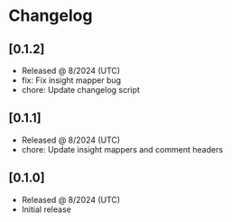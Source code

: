 # Changelog

## [0.1.2]

- Released @ 8/2024 (UTC)
- fix: Fix insight mapper bug
- chore: Update changelog script

## [0.1.1]

- Released @ 8/2024 (UTC)
- chore: Update insight mappers and comment headers

## [0.1.0]

- Released @ 8/2024 (UTC)
- Initial release

